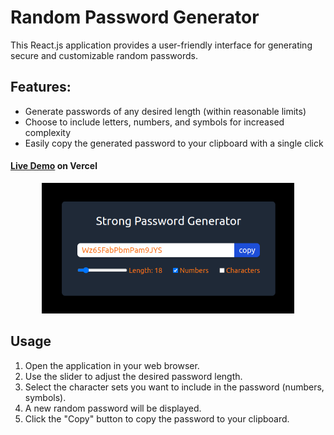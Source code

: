 # Random Password Generator

This React.js application provides a user-friendly interface for generating secure and customizable random passwords.

## Features:

- Generate passwords of any desired length (within reasonable limits)
- Choose to include letters, numbers, and symbols for increased complexity
- Easily copy the generated password to your clipboard with a single click

#### [Live Demo](https://strong-random-password-generator.vercel.app/) on Vercel

<p align="center">
  <img src="./public/example.png" width="80%" height="auto" />
</p>

## Usage

1. Open the application in your web browser.
2. Use the slider to adjust the desired password length.
3. Select the character sets you want to include in the password (numbers, symbols).
4. A new random password will be displayed.
5. Click the "Copy" button to copy the password to your clipboard.
